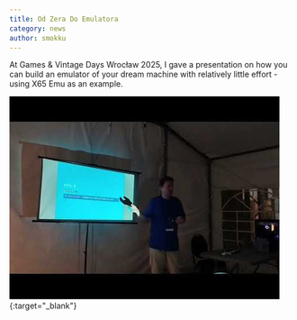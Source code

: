 ```yaml
---
title: Od Zera Do Emulatora
category: news
author: smokku
---
```


At Games & Vintage Days Wrocław 2025, I gave a presentation on how you can build
an emulator of your dream machine with relatively little effort - using X65 Emu as an example.

[![od zera do emulatora presentation](/media/2025-10-11_od0doE.jpg)](https://youtu.be/GtYKTOwRl2s){:target="_blank"}
